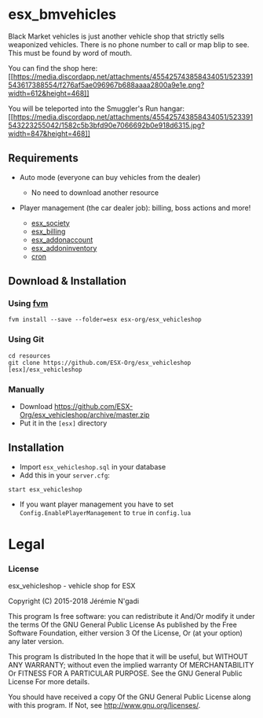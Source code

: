 # esx_bmvehicles

Black Market vehicles is just another vehicle shop that strictly sells weaponized vehicles.  There is no phone number to call or map blip to see.  This must be found by word of mouth.

You can find the shop here:
[[https://media.discordapp.net/attachments/455425743858434051/523391543617388554/f276af5ae096967b688aaaa2800a9e1e.png?width=612&height=468]]

You will be teleported into the Smuggler's Run hangar:
[[https://media.discordapp.net/attachments/455425743858434051/523391543223255042/1582c5b3bfd90e7066692b0e918d6315.jpg?width=847&height=468]]

## Requirements

* Auto mode (everyone can buy vehicles from the dealer)
  * No need to download another resource

* Player management (the car dealer job): billing, boss actions and more!
  * [esx_society](https://github.com/ESX-Org/esx_society)
  * [esx_billing](https://github.com/ESX-Org/esx_billing)
  * [esx_addonaccount](https://github.com/ESX-Org/esx_addonaccount)
  * [esx_addoninventory](https://github.com/ESX-Org/esx_addoninventory)
  * [cron](https://github.com/ESX-Org/cron)

## Download & Installation

### Using [fvm](https://github.com/qlaffont/fvm-installer)
```
fvm install --save --folder=esx esx-org/esx_vehicleshop
```

### Using Git
```
cd resources
git clone https://github.com/ESX-Org/esx_vehicleshop [esx]/esx_vehicleshop
```

### Manually
- Download https://github.com/ESX-Org/esx_vehicleshop/archive/master.zip
- Put it in the `[esx]` directory

## Installation
- Import `esx_vehicleshop.sql` in your database
- Add this in your `server.cfg`:

```
start esx_vehicleshop
```
- If you want player management you have to set `Config.EnablePlayerManagement` to `true` in `config.lua`

# Legal
### License
esx_vehicleshop - vehicle shop for ESX

Copyright (C) 2015-2018 Jérémie N'gadi

This program Is free software: you can redistribute it And/Or modify it under the terms Of the GNU General Public License As published by the Free Software Foundation, either version 3 Of the License, Or (at your option) any later version.

This program Is distributed In the hope that it will be useful, but WITHOUT ANY WARRANTY; without even the implied warranty Of MERCHANTABILITY Or FITNESS FOR A PARTICULAR PURPOSE. See the GNU General Public License For more details.

You should have received a copy Of the GNU General Public License along with this program. If Not, see http://www.gnu.org/licenses/.
